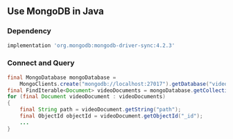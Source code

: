 ## Use MongoDB in Java

### Dependency

```groovy
implementation 'org.mongodb:mongodb-driver-sync:4.2.3'
```

### Connect and Query

```java
final MongoDatabase mongoDatabase = 
    MongoClients.create("mongodb://localhost:27017").getDatabase("video-tagger");
final FindIterable<Document> videoDocuments = mongoDatabase.getCollection("Video").find();
for (final Document videoDocument : videoDocuments)
{
    final String path = videoDocument.getString("path");
    final ObjectId objectId = videoDocument.getObjectId("_id");
    ...
}
```

